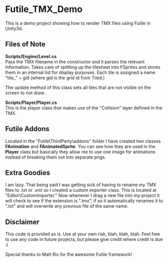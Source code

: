 Futile_TMX_Demo
===============

This is a demo project showing how to render TMX files using Futile in Unity3d.


Files of Note  
-------------

**Scripts/Engine/Level.cs**  
Pass the TMX filename in the constructor and it parses the relevant information.  Takes care of splitting up the tilesheet into FSprites and stores them in an internal list for display purposes.  Each tile is assigned a name "tile_" + gid (where gid is the grid id from Tiled.)

The update method of this class sets all tiles that are not visible on the screen to not draw.


**Scripts/Player/Player.cs**  
This is the player class that makes use of the "Collision" layer defined in the TMX.


Futile Addons
-------------
Located in the "Futile\ThirdParty\addons" folder I have created two classes **FAnimation** and **FAnimatedSprite**.  You can see how they are used in the **Player** class but basically they allow me to use one image for animations instead of breaking them out into separate pngs.


Extra Goodies
-------------

I am lazy.  That being said I was getting sick of having to rename my TMX files to .txt or .xml so I created a custom importer class.  This is located at "Editor\CustomImporter."  Now whenever I drag a new file into my project it will check to see if the extension is ".tmx", if so it automatically renames it to ".txt" and will overwrite any previous file of the same name.


Disclaimer
----------
This code is provided as is.  Use at your own risk, blah, blah, blah.
Feel free to use any code in future projects, but please give credit where credit is due :)

Special thanks to Matt Rix for the awesome Futile framework!
